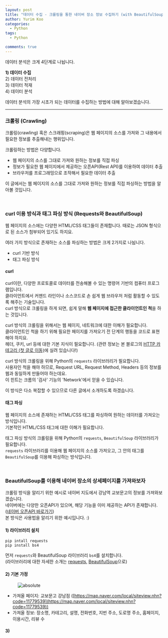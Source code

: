 ```yaml
---
layout: post
title: "데이터 수집 - 크롤링을 통한 네이버 장소 정보 수집하기 (with BeautifulSoup)"
author: Yurim Koo
categories:
  - Python
tags:
  - Python

comments: true
---
```


데이터 분석은 크게 4단계로 나뉩니다.  

**1) 데이터 수집**   
2) 데이터 전처리  
3) 데이터 적재  
4) 데이터 분석  

데이터 분석의 가장 시초가 되는 데이터를 수집하는 방법에 대해 알아보겠습니다.  

-----

### 크롤링 (Crawling)

크롤링(crawling) 혹은 스크래핑(scraping)은 웹 페이지의 소스를 가져와 그 내용에서 필요한 정보를 추출해내는 행위입니다.

크롤링하는 방법은 다양합니다.
- 웹 페이지의 소스를 그대로 가져와 원하는 정보를 직접 파싱
- 정보가 필요한 웹 페이지에서 제공하는 오픈API(Rest API)를 이용하여 데이터 추출
- 브라우저를 프로그래밍으로 조작해서 필요한 데이터 추출 

이 글에서는 웹 페이지의 소스를 그대로 가져와 원하는 정보를 직접 파싱하는 방법을 알아볼 것입니다.  

<br>

### curl 이용 방식과 태그 파싱 방식 (Requests와 BeautifulSoup)

웹 페이지의 소스에는 다양한 HTML/CSS 태그들이 존재합니다. 때로는 JSON 형식으로 된 소스가 첨부되어 있기도 하지요.  

여러 가지 방식으로 존재하는 소스를 파싱하는 방법은 크게 2가지로 나뉩니다.  
- curl 기반 방식
- 태그 파싱 방식  

#### curl 

curl이란, 다양한 프로토콜로 데이터를 전송해볼 수 있는 명령어 기반의 컴퓨터 프로그램입니다.  
클라이언트에서 커맨드 라인이나 소스코드로 손 쉽게 웹 브라우저 처럼 활동할 수 있도록 해주는 기술입니다.  
curl 방식으로 크롤링을 하게 되면, 쉽게 말해 **웹 페이지에 접근한 클라이언트인 척**을 하는 것입니다.  

curl 방식의 크롤링을 위해서는 웹 페이지, 네트워크에 대한 이해가 필요합니다.  
클라이언트인 척을 하기 위해 필요한 페이지를 가져오기 전 단계의 행동을 코드로 표현해야 하지요.  
헤더, 쿠키, url 등에 대한 기본 지식이 필요합니다. (관련 정보는 본 블로그의 [HTTP 카테고리 (첫 글로 이동)](https://yurimkoo.github.io/http/2019/07/30/http-the-definitive-guide-1-1.html)에 실려 있습니다!)  

curl 방식의 크롤링을 위해 Python의 `requests` 라이브러리가 필요합니다.  
사용자인 척을 해야 하므로, Request URL, Request Method, Headers 등의 정보를 웹과 동일하게 만들어야 하는데요.  
이 힌트는 크롬의 '검사' 기능의 'Network'에서 얻을 수 있습니다.  

이 방식은 다소 복잡할 수 있으므로 다른 글에서 소개하도록 하겠습니다.  

#### 태그 파싱 

웹 페이지의 소스에 존재하는 HTML/CSS 태그를 파싱하여 원하는 데이터를 가져오는 방식입니다.  
기본적인 HTML/CSS 태그에 대한 이해가 필요합니다.  

태그 파싱 방식의 크롤링을 위해 Python의 `requests`, `BeautifulSoup` 라이브러리가 필요합니다.  
`requests` 라이브러리를 이용해 웹 페이지의 소스를 가져오고, 그 안의 태그를 `BeautifulSoup`를 이용해 파싱하는 방식입니다.  

<br> 

### BeautifulSoup를 이용해 네이버 장소의 상세페이지를 가져와보자   

크롤링 방식을 알리기 위한 예시로 네이버 지도에서 강남역 교보문고의 정보를 가져와보겠습니다.  
네이버에는 다양한 오픈API가 있으며, 해당 기능을 이미 제공하는 API가 존재합니다. ([네이버 오픈API 바로가기](https://developers.naver.com/docs/search/local/))  
본 방식은 사용법을 알리기 위한 예시입니다. :)  

#### 1) 라이브러리 설치  

<pre><code>pip intall requests
pip install bs4</code></pre>

먼저 `requests`와 BeautifulSoup 라이브러리 `bs4`를 설치합니다.  
(라이브러리에 대한 자세한 소개는 [requests](http://docs.python-requests.org/en/master/), [BeautifulSoup](https://www.crummy.com/software/BeautifulSoup/bs4/doc/)으로)  

#### 2) 기본 가정  

<figure>
  <img data-action="zoom" src='{{ "/assets/img/crawling-naver/1-1.png" | relative_url }}' alt='absolute'>
</figure>

- 가져올 페이지: 교보문고 강남점 ([https://map.naver.com/local/siteview.nhn?code=11779539](https://map.naver.com/local/siteview.nhn?code=11779539))
- 가져올 정보: 장소명, 카테고리, 설명, 전화번호, 지번 주소, 도로명 주소, 홈페이지, 이용시간, 리뷰 수 

#### 3) 